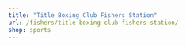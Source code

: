 ```yaml
---
title: "Title Boxing Club Fishers Station"
url: /fishers/title-boxing-club-fishers-station/
shop: sports
---
```

